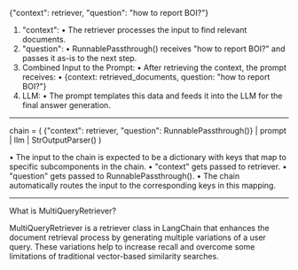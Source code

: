 {"context": retriever, "question": "how to report BOI?"}

1.	"context":
•	The retriever processes the input to find relevant documents.
2.	"question":
•	RunnablePassthrough() receives "how to report BOI?" and passes it as-is to the next step.
3.	Combined Input to the Prompt:
•	After retrieving the context, the prompt receives:
•	{context: retrieved_documents, question: "how to report BOI?"}
4.	LLM:
•	The prompt templates this data and feeds it into the LLM for the final answer generation.
---
chain = (
    {"context": retriever, "question": RunnablePassthrough()}
    | prompt
    | llm
    | StrOutputParser()
)

•	The input to the chain is expected to be a dictionary with keys that map to specific subcomponents in the chain.
•	"context" gets passed to retriever.
•	"question" gets passed to RunnablePassthrough().
•	The chain automatically routes the input to the corresponding keys in this mapping.

---
What is MultiQueryRetriever?

MultiQueryRetriever is a retriever class in LangChain that enhances the document retrieval process by generating multiple variations of a user query. These variations help to increase recall and overcome some limitations of traditional vector-based similarity searches.